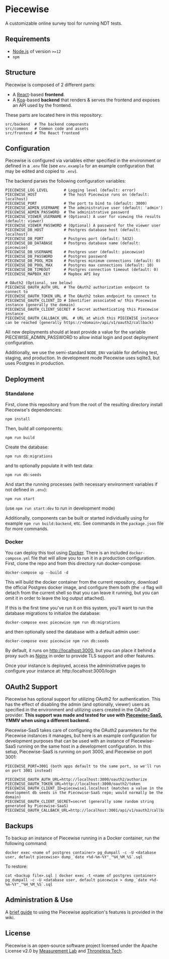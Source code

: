# Piecewise

A customizable online survey tool for running NDT tests.

## Requirements

- [Node.js](https://nodejs.org) of version `>=12`
- `npm`

## Structure

Piecewise is composed of 2 different parts:

- A [React](https://reactjs.org/)-based **frontend**.
- A [Koa](https://koajs.com)-based **backend** that renders & serves the
  frontend and exposes an API used by the frontend.

These parts are located here in this repository:

```
src/backend  # The backend components
src/common   # Common code and assets
src/frontend # The React frontend
```

## Configuration

Piecewise is configured via variables either specified in the environment or
defined in a `.env` file (see `env.example` for an example configuration that
may be edited and copied to `.env`).

The backend parses the following configuration variables:

```
PIECEWISE_LOG_LEVEL       # Logging level (default: error)
PIECEWISE_HOST            # The host Piecewise runs on (default: localhost)
PIECEWISE_PORT            # The port to bind to (default: 3000)
PIECEWISE_ADMIN_USERNAME  # The administrative user (default: 'admin')
PIECEWISE_ADMIN_PASSWORD  # The administrative password
PIECEWISE_VIEWER_USERNAME # (Optional) A user for viewing the results (default: viewer)
PIECEWISE_VIEWER_PASSWORD # (Optional) A password for the viewer user
PIECEWISE_DB_HOST         # Postgres database host (default: localhost)
PIECEWISE_DB_PORT         # Postgres port (default: 5432)
PIECEWISE_DB_DATABASE     # Postgres database name (default: piecewise)
PIECEWISE_DB_USERNAME     # Postgres user (default: piecewise)
PIECEWISE_DB_PASSWORD     # Postgres password
PIECEWISE_DB_POOL_MIN     # Postgres minimum connections (default: 0)
PIECEWISE_DB_POOL_MAX     # Postgres max connections (default: 10)
PIECEWISE_DB_TIMEOUT      # Postgres connection timeout (default: 0)
PIECEWISE_MAPBOX_KEY      # Mapbox API key

# OAuth2 (Optional, see below)
PIECEWISE_OAUTH_AUTH_URL  # The OAuth2 authorization endpoint to connect to
PIECEWISE_OAUTH_TOKEN_URL # The OAuth2 token endpoint to connect to
PIECEWISE_OAUTH_CLIENT_ID # Identifier associated w/ this Piecewise instance (generally the domain)
PIECEWISE_OAUTH_CLIENT_SECRET # Secret authenticating this Piecewise instance
PIECEWISE_OAUTH_CALLBACK_URL  # URL at which this PIECEWISE instance can be reached (generally https://<domain>/api/v1/oauth2/callback)
```

All new deployments should at least provide a value for the variable PIECEWISE_ADMIN_PASSWORD 
to allow initial login and post deployment configuration.

Additionally, we use the semi-standard `NODE_ENV` variable for defining test,
staging, and production. In development mode Piecewise uses sqlite3, but uses
Postgres in production.

## Deployment

### Standalone

First, clone this repository and from the root of the resulting directory
install Piecewise's dependencies:

```
npm install
```

Then, build all components:

```
npm run build
```

Create the database:

```
npm run db:migrations
```

and to optionally populate it with test data:

```
npm run db:seeds
```

And start the running processes (with necessary environment variables if not
defined in `.env`):

```
npm run start
```

(use `npm run start:dev` to run in development mode)

Additionally, components can be built or started individually using for example
`npm run build:backend`, etc. See commands in the `package.json` file for more commands.

### Docker

You can deploy this tool using [Docker](https://docker.io). There is an included
`docker-compose.yml` file that will allow you to run it in a production
configuration. First, clone the repo and from this directory run docker-compose:

```
docker-compose up --build -d
```

This will build the docker container from the current repository, download the
official Postgres docker image, and configure them both (the `-d` flag will
detach from the current shell so that you can leave it running, but you can omit
it in order to leave the log output attached).

If this is the first time you've run it on this system, you'll want to run the
database migrations to initialize the database:

```
docker-compose exec piecewise npm run db:migrations
```

and then optionally seed the database with a default admin user:

```
docker-compose exec piecewise npm run db:seeds
```

By default, it runs on [http://localhost:3000](http://localhost:3000), but you
can place it behind a proxy such as [Nginx](https://nginx.com) in order to
provide TLS support and other features.

Once your instance is deployed, access the administrative pages to configure your instance at: http:/localhost:3000/login 

## OAuth2 Support

Piecewise has optional support for utilizing OAuth2 for authentication. This has the effect of disabling the admin (and optionally, viewer) users as specified in the environment and utilizing users created in the OAuth2 provider. **This support was made and tested for use with [Piecewise-SaaS](https://github.com/m-lab/piecewise-saas), YMMV when using a different backend.**

Piecewise-SaaS takes care of configuring the OAuth2 parameters for the Piecewise instances it manages, but here is an example configuration for development purposes that can be used with an instance of Piecewise-SaaS running on the same host in a development configuration. In this setup, Piecewise-SaaS is running on port 3000, and Piecewise on port 3001:
```
PIECEWISE_PORT=3001 (both apps default to the same port, so we'll run on port 3001 instead)

PIECEWISE_OAUTH_AUTH_URL=http://localhost:3000/oauth2/authorize
PIECEWISE_OAUTH_TOKEN_URL=http://localhost:3000/oauth2/token
PIECEWISE_OAUTH_CLIENT_ID=piecewise1.localhost (matches a value in the development db seeds in the Piecewise-SaaS repo; would normally be the domain)
PIECEWISE_OAUTH_CLIENT_SECRET=secret (generally some random string generated by Piecewise-SaaS)
PIECEWISE_OAUTH_CALLBACK_URL=http://localhost:3001/api/v1/oauth2/callback
```

## Backups
To backup an instance of Piecewise running in a Docker container, run the following command:

```
docker exec <name of postgres container> pg_dumpall -c -U <database user, default piecewise> dump_`date +%d-%m-%Y"_"%H_%M_%S`.sql
```

To restore:
```
cat <backup file>.sql | docker exec -t <name of postgres container> pg_dumpall -c -U <database user, default piecewise > dump_`date +%d-%m-%Y"_"%H_%M_%S`.sql
```

## Administration & Use
A [brief guide](https://github.com/m-lab/piecewise/wiki/Administrator-Guide) to using the Piecewise application's features is provided in the wiki.

## License

Piecewise is an open-source software project licensed under the Apache License
v2.0 by [Measurement Lab](https://measurementlab.net) and
[Throneless Tech](https://throneless.tech).
